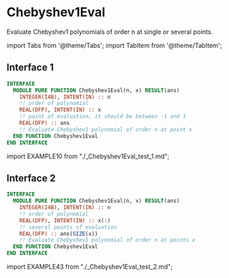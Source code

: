 # Chebyshev1Eval

Evaluate Chebyshev1 polynomials of order n at single or several points.

import Tabs from '@theme/Tabs';
import TabItem from '@theme/TabItem';

## Interface 1

<Tabs>
<TabItem value="interface" label="܀ Interface" default>

```fortran
INTERFACE
  MODULE PURE FUNCTION Chebyshev1Eval(n, x) RESULT(ans)
    INTEGER(I4B), INTENT(IN) :: n
    !! order of polynomial
    REAL(DFP), INTENT(IN) :: x
    !! point of evaluation, it should be between -1 and 1
    REAL(DFP) :: ans
    !! Evaluate Chebyshev1 polynomial of order n at point x
  END FUNCTION Chebyshev1Eval 
END INTERFACE
```

</TabItem>

<TabItem value="example" label="️܀ See example">

import EXAMPLE10 from "./_Chebyshev1Eval_test_1.md";

<EXAMPLE10 />

</TabItem>

<TabItem value="close" label="↢ ">

</TabItem>
</Tabs>

## Interface 2

<Tabs>
<TabItem value="interface" label="܀ Interface" default>

```fortran
INTERFACE
  MODULE PURE FUNCTION Chebyshev1Eval(n, x) RESULT(ans)
    INTEGER(I4B), INTENT(IN) :: n
    !! order of polynomial
    REAL(DFP), INTENT(IN) :: x(:)
    !! several points of evaluation
    REAL(DFP) :: ans(SIZE(x))
    !! Evaluate Chebyshev1 polynomial of order n at points x
  END FUNCTION Chebyshev1Eval 
END INTERFACE
```

</TabItem>

<TabItem value="example" label="️܀ See example">

import EXAMPLE43 from "./_Chebyshev1Eval_test_2.md";

<EXAMPLE43 />

</TabItem>

<TabItem value="close" label="↢ ">

</TabItem>
</Tabs>
